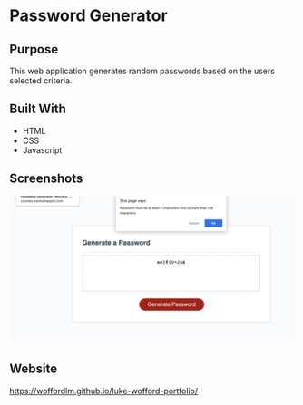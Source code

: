 # Password Generator

## Purpose
This web application generates random passwords based on the users selected criteria.

## Built With
* HTML
* CSS
* Javascript

## Screenshots
![Screenshot of password generator](./images/screenShot.png)


## Website
 https://woffordlm.github.io/luke-wofford-portfolio/

